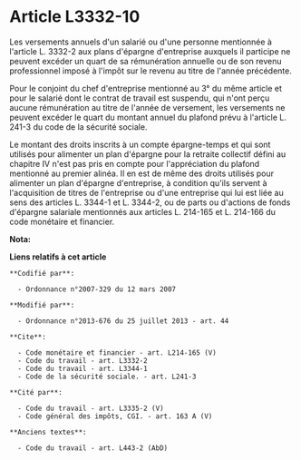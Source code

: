 # Article L3332-10

Les versements annuels d'un salarié ou d'une personne mentionnée à l'article L. 3332-2 aux plans d'épargne d'entreprise
auxquels il participe ne peuvent excéder un quart de sa rémunération annuelle ou de son revenu professionnel imposé à l'impôt
sur le revenu au titre de l'année précédente. 

Pour le conjoint du chef d'entreprise mentionné au 3° du même article et pour le salarié dont le contrat de travail est
suspendu, qui n'ont perçu aucune rémunération au titre de l'année de versement, les versements ne peuvent excéder le quart du
montant annuel du plafond prévu à l'article L. 241-3 du code de la sécurité sociale. 

Le montant des droits inscrits à un compte épargne-temps et qui sont utilisés pour alimenter un plan d'épargne pour la
retraite collectif défini au chapitre IV n'est pas pris en compte pour l'appréciation du plafond mentionné au premier alinéa.
Il en est de même des droits utilisés pour alimenter un plan d'épargne d'entreprise, à condition qu'ils servent à
l'acquisition de titres de l'entreprise ou d'une entreprise qui lui est liée au sens des articles L. 3344-1 et L. 3344-2, ou
de parts ou d'actions de fonds d'épargne salariale mentionnés aux articles L. 214-165 et L. 214-166 du code monétaire et
financier.

**Nota:**



**Liens relatifs à cet article**

	**Codifié par**:

	  - Ordonnance n°2007-329 du 12 mars 2007

	**Modifié par**:

	  - Ordonnance n°2013-676 du 25 juillet 2013 - art. 44

	**Cite**:

	  - Code monétaire et financier - art. L214-165 (V)
	  - Code du travail - art. L3332-2
	  - Code du travail - art. L3344-1
	  - Code de la sécurité sociale. - art. L241-3

	**Cité par**:

	  - Code du travail - art. L3335-2 (V)
	  - Code général des impôts, CGI. - art. 163 A (V)

	**Anciens textes**:

	  - Code du travail - art. L443-2 (AbD)
